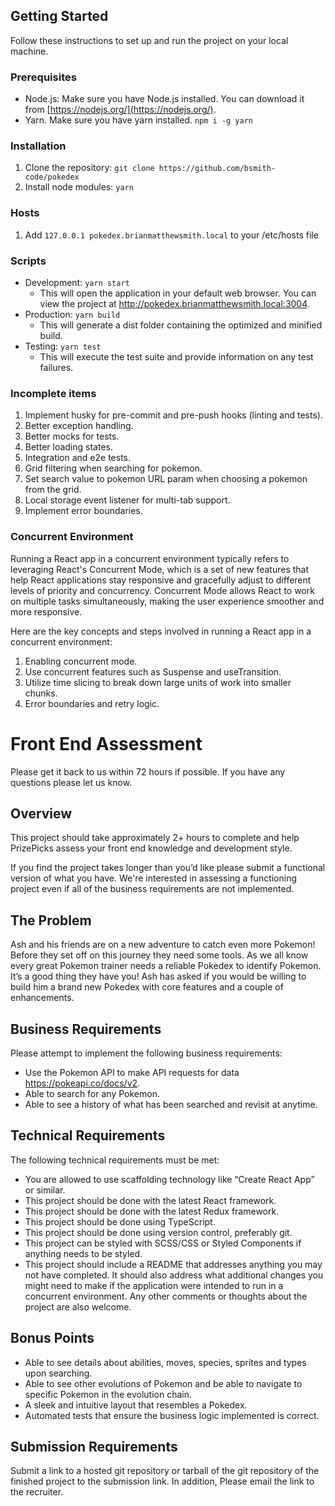 ## Getting Started

Follow these instructions to set up and run the project on your local machine.

### Prerequisites

- Node.js: Make sure you have Node.js installed. You can download it from [https://nodejs.org/](https://nodejs.org/).
- Yarn. Make sure you have yarn installed. ```npm i -g yarn```

### Installation

1. Clone the repository: ```git clone https://github.com/bsmith-code/pokedex```
2. Install node modules: ```yarn```

### Hosts
1. Add ```127.0.0.1 pokedex.brianmatthewsmith.local``` to your /etc/hosts file

### Scripts
- Development: ```yarn start```
  - This will open the application in your default web browser. You can view the project at http://pokedex.brianmatthewsmith.local:3004.
- Production: ```yarn build```
  - This will generate a dist folder containing the optimized and minified build.
- Testing: ```yarn test```
  - This will execute the test suite and provide information on any test failures.

### Incomplete items
1. Implement husky for pre-commit and pre-push hooks (linting and tests).
2. Better exception handling.
3. Better mocks for tests.
4. Better loading states.
5. Integration and e2e tests.
6. Grid filtering when searching for pokemon.
7. Set search value to pokemon URL param when choosing a pokemon from the grid.
8. Local storage event listener for multi-tab support.
9. Implement error boundaries.

### Concurrent Environment
Running a React app in a concurrent environment typically refers to leveraging React's Concurrent Mode, which is a set of new features that help React applications stay responsive and gracefully adjust to different levels of priority and concurrency. Concurrent Mode allows React to work on multiple tasks simultaneously, making the user experience smoother and more responsive.

Here are the key concepts and steps involved in running a React app in a concurrent environment:
1. Enabling concurrent mode.
2. Use concurrent features such as Suspense and useTransition.
3. Utilize time slicing to break down large units of work into smaller chunks.
4. Error boundaries and retry logic.


# Front End Assessment
Please get it back to us within 72 hours if possible. If you have any questions please let us know.

## Overview

This project should take approximately 2+ hours to complete and help PrizePicks assess your front end knowledge and development style.

If you find the project takes longer than you’d like please submit a functional version of what you have. We're interested in assessing a functioning project even if all of the business requirements are not implemented.

## The Problem
Ash and his friends are on a new adventure to catch even more Pokemon! Before they set off on this journey they need some tools. As we all know every great Pokemon trainer needs a reliable Pokedex to identify Pokemon. It’s a good thing they have you! Ash has asked if you would be willing to build him a brand new Pokedex with core features and a couple of enhancements.

## Business Requirements
Please attempt to implement the following business requirements:
- Use the Pokemon API to make API requests for data https://pokeapi.co/docs/v2.
- Able to search for any Pokemon.
- Able to see a history of what has been searched and revisit at anytime.

## Technical Requirements
The following technical requirements must be met:
- You are allowed to use scaffolding technology like “Create React App” or similar.
- This project should be done with the latest React framework.
- This project should be done with the latest Redux framework.
- This project should be done using TypeScript.
- This project should be done using version control, preferably git.
- This project can be styled with SCSS/CSS or Styled Components if anything needs to be styled.
- This project should include a README that addresses anything you may not have completed. It should also address what additional changes you might need to make if the application were intended to run in a concurrent environment. Any other comments or thoughts about the project are also welcome.

## Bonus Points
- Able to see details about abilities, moves, species, sprites and types upon searching.
- Able to see other evolutions of Pokemon and be able to navigate to specific Pokemon in the evolution chain.
- A sleek and intuitive layout that resembles a Pokedex.
- Automated tests that ensure the business logic implemented is correct.


## Submission Requirements
Submit a link to a hosted git repository or tarball of the git repository of the finished project to the submission link. In addition, Please email the link to the recruiter.